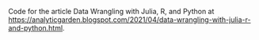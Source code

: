 Code for the article Data Wrangling with Julia, R, and Python
at https://analyticgarden.blogspot.com/2021/04/data-wrangling-with-julia-r-and-python.html.



